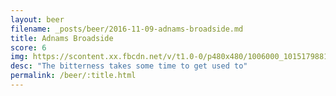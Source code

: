 ```yaml
---
layout: beer
filename: _posts/beer/2016-11-09-adnams-broadside.md
title: Adnams Broadside
score: 6
img: https://scontent.xx.fbcdn.net/v/t1.0-0/p480x480/1006000_10151798819328745_2080424026_n.jpg?oh=e168cde78e13c90a7432ad51d030db27&oe=591799E6
desc: "The bitterness takes some time to get used to"
permalink: /beer/:title.html
---
```

